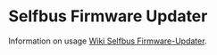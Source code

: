 # Selfbus Firmware Updater

Information on usage [Wiki Selfbus Firmware-Updater](https://selfbus.org/wiki/software/tools/7-selfbus-bus-updater-tool).